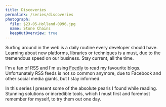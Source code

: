```yaml
---
title: Discoveries
permalink: /series/discoveries
photograph:
  file: $23-05-Holland-0996.jpg
  name: Stone Chains
  keepOutOverview: true
---
```


Surfing around in the web is a daily routine every developer should have. Learning about new platforms, libraries or techniques is a must, due to the tremendous speed on our business. Stay current, all the time.

I'm a fan of RSS and I'm using [Feedly](https://feedly.com) to read my favourite blogs. Unfortunately RSS feeds is not so common anymore, due to Facebook and other social media giants, but I stay informed.  

In this series I present some of the absolute pearls I found while reading. Stunning solutions or incredible tools, which I must first and foremost remember for myself, to try them out one day. 
